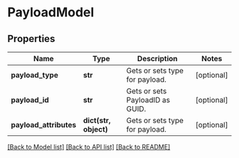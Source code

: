 # PayloadModel

## Properties
Name | Type | Description | Notes
------------ | ------------- | ------------- | -------------
**payload_type** | **str** | Gets or sets type for payload. | [optional] 
**payload_id** | **str** | Gets or sets PayloadID as GUID. | [optional] 
**payload_attributes** | **dict(str, object)** | Gets or sets type for payload. | [optional] 

[[Back to Model list]](../README.md#documentation-for-models) [[Back to API list]](../README.md#documentation-for-api-endpoints) [[Back to README]](../README.md)


